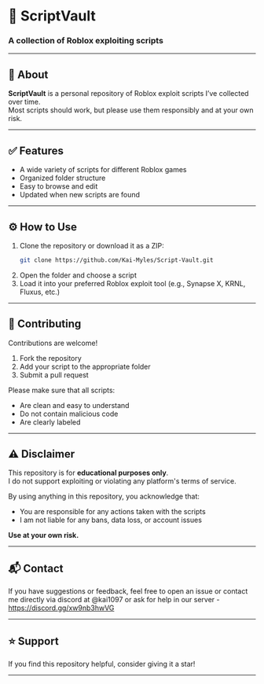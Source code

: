 # 📂 ScriptVault  
### A collection of Roblox exploiting scripts

---

## 📄 About

**ScriptVault** is a personal repository of Roblox exploit scripts I’ve collected over time.  
Most scripts should work, but please use them responsibly and at your own risk.

---

## ✅ Features

- A wide variety of scripts for different Roblox games  
- Organized folder structure  
- Easy to browse and edit  
- Updated when new scripts are found

---

## ⚙️ How to Use

1. Clone the repository or download it as a ZIP:
   ```bash
   git clone https://github.com/Kai-Myles/Script-Vault.git
   ```
2. Open the folder and choose a script  
3. Load it into your preferred Roblox exploit tool (e.g., Synapse X, KRNL, Fluxus, etc.)

---

## 🤝 Contributing

Contributions are welcome!

1. Fork the repository  
2. Add your script to the appropriate folder  
3. Submit a pull request

Please make sure that all scripts:
- Are clean and easy to understand  
- Do not contain malicious code  
- Are clearly labeled

---

## ⚠️ Disclaimer

This repository is for **educational purposes only**.  
I do not support exploiting or violating any platform's terms of service.

By using anything in this repository, you acknowledge that:
- You are responsible for any actions taken with the scripts  
- I am not liable for any bans, data loss, or account issues

**Use at your own risk.**

---

## 📬 Contact

If you have suggestions or feedback, feel free to open an issue or contact me directly via discord at @kai1097 or ask for help in our server - https://discord.gg/xw9nb3hwVG

---

## ⭐️ Support

If you find this repository helpful, consider giving it a star!

---
